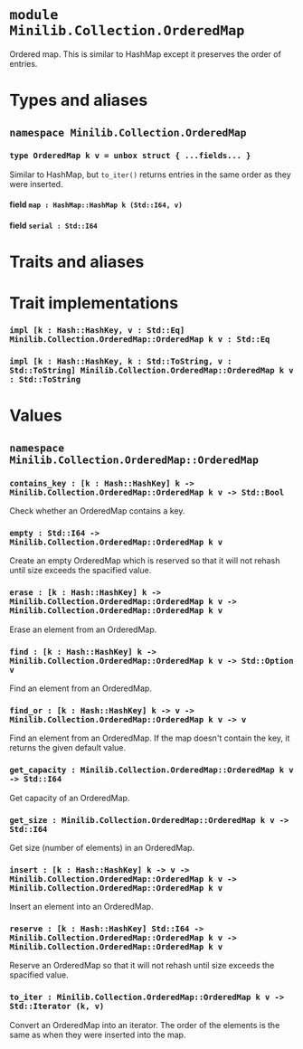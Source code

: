 # `module Minilib.Collection.OrderedMap`

Ordered map.
This is similar to HashMap except it preserves the order of entries.

# Types and aliases

## `namespace Minilib.Collection.OrderedMap`

### `type OrderedMap k v = unbox struct { ...fields... }`

Similar to HashMap, but `to_iter()` returns entries in the same order as they were inserted.

#### field `map : HashMap::HashMap k (Std::I64, v)`

#### field `serial : Std::I64`

# Traits and aliases

# Trait implementations

### `impl [k : Hash::HashKey, v : Std::Eq] Minilib.Collection.OrderedMap::OrderedMap k v : Std::Eq`

### `impl [k : Hash::HashKey, k : Std::ToString, v : Std::ToString] Minilib.Collection.OrderedMap::OrderedMap k v : Std::ToString`

# Values

## `namespace Minilib.Collection.OrderedMap::OrderedMap`

### `contains_key : [k : Hash::HashKey] k -> Minilib.Collection.OrderedMap::OrderedMap k v -> Std::Bool`

Check whether an OrderedMap contains a key.

### `empty : Std::I64 -> Minilib.Collection.OrderedMap::OrderedMap k v`

Create an empty OrderedMap which is reserved so that it will not rehash until size exceeds the spacified value.

### `erase : [k : Hash::HashKey] k -> Minilib.Collection.OrderedMap::OrderedMap k v -> Minilib.Collection.OrderedMap::OrderedMap k v`

Erase an element from an OrderedMap.

### `find : [k : Hash::HashKey] k -> Minilib.Collection.OrderedMap::OrderedMap k v -> Std::Option v`

Find an element from an OrderedMap.

### `find_or : [k : Hash::HashKey] k -> v -> Minilib.Collection.OrderedMap::OrderedMap k v -> v`

Find an element from an OrderedMap. If the map doesn't contain the key, it returns the given default value.

### `get_capacity : Minilib.Collection.OrderedMap::OrderedMap k v -> Std::I64`

Get capacity of an OrderedMap.

### `get_size : Minilib.Collection.OrderedMap::OrderedMap k v -> Std::I64`

Get size (number of elements) in an OrderedMap.

### `insert : [k : Hash::HashKey] k -> v -> Minilib.Collection.OrderedMap::OrderedMap k v -> Minilib.Collection.OrderedMap::OrderedMap k v`

Insert an element into an OrderedMap.

### `reserve : [k : Hash::HashKey] Std::I64 -> Minilib.Collection.OrderedMap::OrderedMap k v -> Minilib.Collection.OrderedMap::OrderedMap k v`

Reserve an OrderedMap so that it will not rehash until size exceeds the spacified value.

### `to_iter : Minilib.Collection.OrderedMap::OrderedMap k v -> Std::Iterator (k, v)`

Convert an OrderedMap into an iterator. The order of the elements is the same as
when they were inserted into the map.